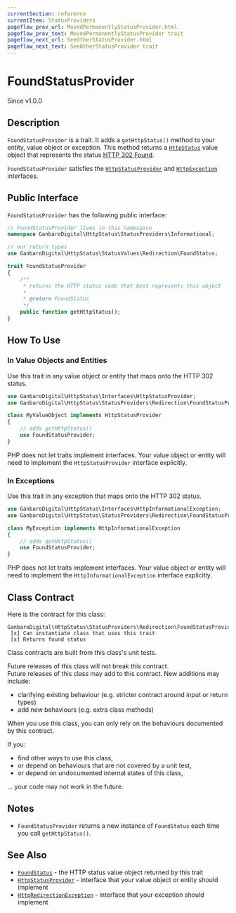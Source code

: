 ```yaml
---
currentSection: reference
currentItem: StatusProviders
pageflow_prev_url: MovedPermanentlyStatusProvider.html
pageflow_prev_text: MovedPermanentlyStatusProvider trait
pageflow_next_url: SeeOtherStatusProvider.html
pageflow_next_text: SeeOtherStatusProvider trait
---
```


# FoundStatusProvider

<div class="callout info">
Since v1.0.0
</div>

## Description

`FoundStatusProvider` is a trait. It adds a `getHttpStatus()` method to your entity, value object or exception. This method returns a [`HttpStatus`](../Interfaces/HttpStatus.html) value object that represents the status [HTTP 302 Found](../StatusValues/FoundStatus.html).

`FoundStatusProvider` satisfies the [`HttpStatusProvider`](../Interfaces/HttpStatusProvider.html) and [`HttpException`](../Interfaces/HttpException) interfaces.

## Public Interface

`FoundStatusProvider` has the following public interface:

```php
// FoundStatusProvider lives in this namespace
namespace GanbaroDigital\HttpStatus\StatusProviders\Informational;

// our return types
use GanbaroDigital\HttpStatus\StatusValues\Redirection\FoundStatus;

trait FoundStatusProvider
{
    /**
     * returns the HTTP status code that best represents this object
     *
     * @return FoundStatus
     */
    public function getHttpStatus();
}
```

## How To Use

### In Value Objects and Entities

Use this trait in any value object or entity that maps onto the HTTP 302 status.

```php
use GanbaroDigital\HttpStatus\Interfaces\HttpStatusProvider;
use GanbaroDigital\HttpStatus\StatusProviders\Redirection\FoundStatusProvider;

class MyValueObject implements HttpStatusProvider
{
    // adds getHttpStatus()
    use FoundStatusProvider;
}
```

PHP does not let traits implement interfaces. Your value object or entity will need to implement the `HttpStatusProvider` interface explicitly.

### In Exceptions

Use this trait in any exception that maps onto the HTTP 302 status.

```php
use GanbaroDigital\HttpStatus\Interfaces\HttpInformationalException;
use GanbaroDigital\HttpStatus\StatusProviders\Redirection\FoundStatusProvider;

class MyException implements HttpInformationalException
{
    // adds getHttpStatus()
    use FoundStatusProvider;
}
```

PHP does not let traits implement interfaces. Your value object or entity will need to implement the `HttpInformationalException` interface explicitly.

## Class Contract

Here is the contract for this class:

    GanbaroDigital\HttpStatus\StatusProviders\Redirection\FoundStatusProvider
     [x] Can instantiate class that uses this trait
     [x] Returns found status

Class contracts are built from this class's unit tests.

<div class="callout success">
Future releases of this class will not break this contract.
</div>

<div class="callout info" markdown="1">
Future releases of this class may add to this contract. New additions may include:

* clarifying existing behaviour (e.g. stricter contract around input or return types)
* add new behaviours (e.g. extra class methods)
</div>

<div class="callout warning" markdown="1">
When you use this class, you can only rely on the behaviours documented by this contract.

If you:

* find other ways to use this class,
* or depend on behaviours that are not covered by a unit test,
* or depend on undocumented internal states of this class,

... your code may not work in the future.
</div>

## Notes

* `FoundStatusProvider` returns a new instance of `FoundStatus` each time you call `getHttpStatus()`.

## See Also

* [`FoundStatus`](../StatusValues/FoundStatus.html) - the HTTP status value object returned by this trait
* [`HttpStatusProvider`](../Interfaces/HttpStatusProvider.html) - interface that your value object or entity should implement
* [`HttpRedirectionException`](../Interfaces/HttpRedirectionException.html) - interface that your exception should implement
